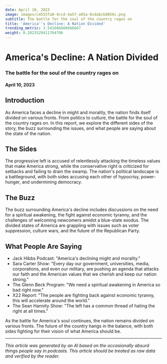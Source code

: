 ```yaml
---
date: April 10, 2023
image: images/c4553fa8-4ccd-4a5f-a05a-0cdabcb8056c.png
subtitle: The battle for the soul of the country rages on
title: 'America''s Decline: A Nation Divided'
trending_metric: 3.541666666666667
weight: 0.2823529411764706
---
```

# America's Decline: A Nation Divided
### The battle for the soul of the country rages on
#### April 10, 2023
## Introduction
As America faces a decline in might and morality, the nation finds itself divided on various fronts. From politics to culture, the battle for the soul of the country rages on. In this report, we explore the different sides of the story, the buzz surrounding the issues, and what people are saying about the state of the nation.

## The Sides
The progressive left is accused of relentlessly attacking the timeless values that make America strong, while the conservative right is criticized for setbacks and failing to drain the swamp. The nation's political landscape is a battleground, with both sides accusing each other of hypocrisy, power-hunger, and undermining democracy.

## The Buzz
The buzz surrounding America's decline includes discussions on the need for a spiritual awakening, the fight against economic tyranny, and the challenges of welcoming newcomers amidst a blue-state exodus. The divided states of America are grappling with issues such as voter suppression, culture wars, and the future of the Republican Party.

## What People Are Saying
- Jack Hibbs Podcast: "America's declining might and morality."
- Sara Carter Show: "Every day our government, universities, media, corporations, and even our military, are pushing an agenda that attacks our faith and the American values that we cherish and keep our nation strong."
- The Glenn Beck Program: "We need a spiritual awakening in America so bad right now."
- X22 Report: "The people are fighting back against economic tyranny, this will accelerate around the world."
- The Sean Hannity Show: "The left has a common thread of hating the right at all times."

As the battle for America's soul continues, the nation remains divided on various fronts. The future of the country hangs in the balance, with both sides fighting for their vision of what America should be.

 --- 

*This article was generated by an AI based on the occasionally absurd things people say in podcasts. This article should be treated as raw data and verified by the reader.*